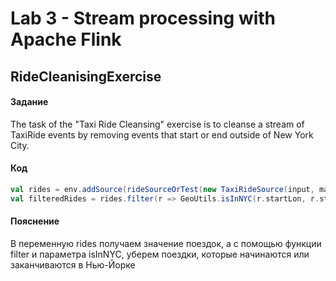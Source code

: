 # Lab 3 - Stream processing with Apache Flink

## RideCleanisingExercise
#### Задание
The task of the "Taxi Ride Cleansing" exercise is to cleanse a stream of TaxiRide events by removing events that start or end outside of New York City.
#### Код
```scala
val rides = env.addSource(rideSourceOrTest(new TaxiRideSource(input, maxDelay, speed)))
val filteredRides = rides.filter(r => GeoUtils.isInNYC(r.startLon, r.startLat) && GeoUtils.isInNYC(r.endLon, r.endLat))
```     
#### Пояснение
В переменную rides получаем значение поездок, а с помощью функции filter и параметра isInNYC, уберем поездки, которые начинаются или заканчиваются в Нью-Йорке
